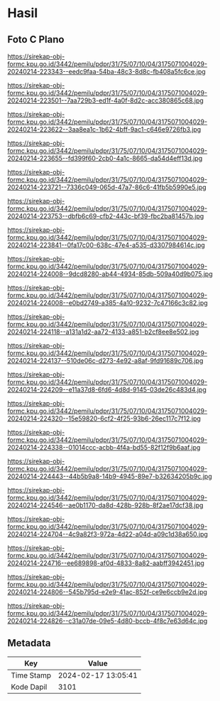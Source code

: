 # Hasil

## Foto C Plano

https://sirekap-obj-formc.kpu.go.id/3442/pemilu/pdpr/31/75/07/10/04/3175071004029-20240214-223343--eedc9faa-54ba-48c3-8d8c-fb408a5fc6ce.jpg

https://sirekap-obj-formc.kpu.go.id/3442/pemilu/pdpr/31/75/07/10/04/3175071004029-20240214-223501--7aa729b3-ed1f-4a0f-8d2c-acc380865c68.jpg

https://sirekap-obj-formc.kpu.go.id/3442/pemilu/pdpr/31/75/07/10/04/3175071004029-20240214-223622--3aa8ea1c-1b62-4bff-9ac1-c646e9726fb3.jpg

https://sirekap-obj-formc.kpu.go.id/3442/pemilu/pdpr/31/75/07/10/04/3175071004029-20240214-223655--fd399f60-2cb0-4a1c-8665-da54d4eff13d.jpg

https://sirekap-obj-formc.kpu.go.id/3442/pemilu/pdpr/31/75/07/10/04/3175071004029-20240214-223721--7336c049-065d-47a7-86c6-41fb5b5990e5.jpg

https://sirekap-obj-formc.kpu.go.id/3442/pemilu/pdpr/31/75/07/10/04/3175071004029-20240214-223753--dbfb6c69-cfb2-443c-bf39-fbc2ba81457b.jpg

https://sirekap-obj-formc.kpu.go.id/3442/pemilu/pdpr/31/75/07/10/04/3175071004029-20240214-223841--0fa17c00-638c-47e4-a535-d3307984614c.jpg

https://sirekap-obj-formc.kpu.go.id/3442/pemilu/pdpr/31/75/07/10/04/3175071004029-20240214-224008--9dcd8280-ab44-4934-85db-509a40d9b075.jpg

https://sirekap-obj-formc.kpu.go.id/3442/pemilu/pdpr/31/75/07/10/04/3175071004029-20240214-224008--e0bd2749-a385-4a10-9232-7c47166c3c82.jpg

https://sirekap-obj-formc.kpu.go.id/3442/pemilu/pdpr/31/75/07/10/04/3175071004029-20240214-224118--a131a1d2-aa72-4133-a851-b2cf8ee8e502.jpg

https://sirekap-obj-formc.kpu.go.id/3442/pemilu/pdpr/31/75/07/10/04/3175071004029-20240214-224137--510de06c-d273-4e92-a8af-9fd91689c706.jpg

https://sirekap-obj-formc.kpu.go.id/3442/pemilu/pdpr/31/75/07/10/04/3175071004029-20240214-224209--e11a37d8-6fd6-4d8d-9145-03de26c483d4.jpg

https://sirekap-obj-formc.kpu.go.id/3442/pemilu/pdpr/31/75/07/10/04/3175071004029-20240214-224320--15e59820-6cf2-4f25-93b6-26ec117c7f12.jpg

https://sirekap-obj-formc.kpu.go.id/3442/pemilu/pdpr/31/75/07/10/04/3175071004029-20240214-224338--01014ccc-acbb-4f4a-bd55-82f12f9b6aaf.jpg

https://sirekap-obj-formc.kpu.go.id/3442/pemilu/pdpr/31/75/07/10/04/3175071004029-20240214-224443--44b5b9a8-14b9-4945-89e7-b32634205b9c.jpg

https://sirekap-obj-formc.kpu.go.id/3442/pemilu/pdpr/31/75/07/10/04/3175071004029-20240214-224546--ae0b1170-da8d-428b-928b-8f2ae17dcf38.jpg

https://sirekap-obj-formc.kpu.go.id/3442/pemilu/pdpr/31/75/07/10/04/3175071004029-20240214-224704--4c9a82f3-972a-4d22-a04d-a09c1d38a650.jpg

https://sirekap-obj-formc.kpu.go.id/3442/pemilu/pdpr/31/75/07/10/04/3175071004029-20240214-224716--ee689898-af0d-4833-8a82-aabff3942451.jpg

https://sirekap-obj-formc.kpu.go.id/3442/pemilu/pdpr/31/75/07/10/04/3175071004029-20240214-224806--545b795d-e2e9-41ac-852f-ce9e6ccb9e2d.jpg

https://sirekap-obj-formc.kpu.go.id/3442/pemilu/pdpr/31/75/07/10/04/3175071004029-20240214-224826--c31a07de-09e5-4d80-bccb-4f8c7e63d64c.jpg


## Metadata

| Key        | Value               |
| ---------- | ------------------- |
| Time Stamp | 2024-02-17 13:05:41 |
| Kode Dapil | 3101                |




